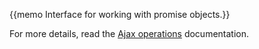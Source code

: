 {{memo Interface for working with promise objects.}}

For more details, read the [Ajax operations](helpers/ajax_operations.md#promiseapiforajaxrequests) documentation.

